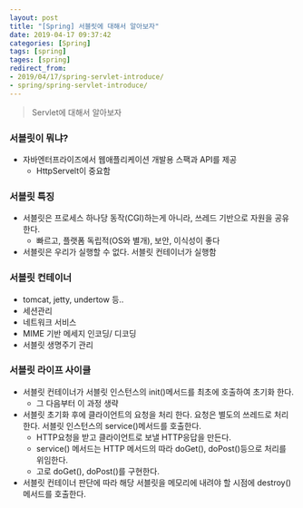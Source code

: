 ```yaml
---
layout: post
title: "[Spring] 서블릿에 대해서 알아보자"
date: 2019-04-17 09:37:42
categories: [Spring]
tags: [spring]
tages: [spring]
redirect_from: 
- 2019/04/17/spring-servlet-introduce/
- spring/spring-servlet-introduce/
---
```


> Servlet에 대해서 알아보자



### 서블릿이 뭐냐?

- 자바엔터프라이즈에서 웹애플리케이션 개발용 스팩과 API를 제공
  - HttpServelt이 중요함



### 서블릿 특징

- 서블릿은 프로세스 하나당 동작(CGI)하는게 아니라, 쓰레드 기반으로 자원을 공유한다. 
  - 빠르고, 플랫폼 독립적(OS와 별개), 보안, 이식성이 좋다
- 서블릿은 우리가 실행할 수 없다. 서블릿 컨테이너가 실행함



### 서블릿 컨테이너 

- tomcat, jetty, undertow 등..
- 세션관리
- 네트워크 서비스
- MIME 기반 메세지 인코딩/ 디코딩
- 서블릿 생명주기 관리



### 서블릿 라이프 사이클 



- 서블릿 컨테이너가 서블릿 인스턴스의 init()메서드를 최초에 호출하여 초기화 한다. 
  - 그 다음부터 이 과정 생략
- 서블릿 초기화 후에 클라이언트의 요청을 처리 한다. 요청은 별도의 쓰레드로 처리한다. 서블릿 인스턴스의 service()메서드를 호출한다. 
  - HTTP요청을 받고 클라이언트로 보낼 HTTP응답을 만든다. 
  - service() 메서드는 HTTP 메서드의 따라 doGet(), doPost()등으로 처리를 위임한다.
  - 고로 doGet(), doPost()를 구현한다. 
- 서블릿 컨테이너 판단에 따라 해당 서블릿을 메모리에 내려야 할 시점에 destroy() 메서드를 호출한다. 

